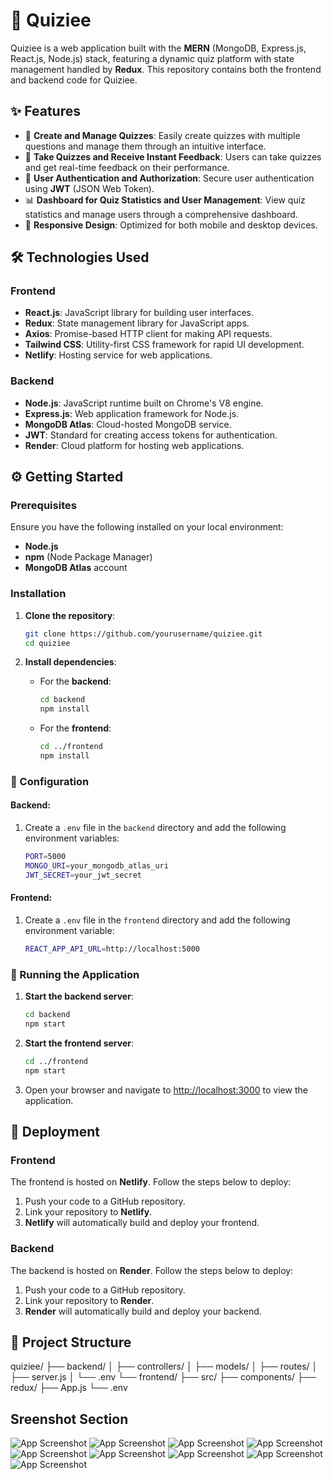 # 🚀 Quiziee

Quiziee is a web application built with the **MERN** (MongoDB, Express.js, React.js, Node.js) stack, featuring a dynamic quiz platform with state management handled by **Redux**. This repository contains both the frontend and backend code for Quiziee.

## ✨ Features

- 📝 **Create and Manage Quizzes**: Easily create quizzes with multiple questions and manage them through an intuitive interface.
- 🎯 **Take Quizzes and Receive Instant Feedback**: Users can take quizzes and get real-time feedback on their performance.
- 🔐 **User Authentication and Authorization**: Secure user authentication using **JWT** (JSON Web Token).
- 📊 **Dashboard for Quiz Statistics and User Management**: View quiz statistics and manage users through a comprehensive dashboard.
- 📱 **Responsive Design**: Optimized for both mobile and desktop devices.

## 🛠️ Technologies Used

### Frontend

- **React.js**: JavaScript library for building user interfaces.
- **Redux**: State management library for JavaScript apps.
- **Axios**: Promise-based HTTP client for making API requests.
- **Tailwind CSS**: Utility-first CSS framework for rapid UI development.
- **Netlify**: Hosting service for web applications.

### Backend

- **Node.js**: JavaScript runtime built on Chrome's V8 engine.
- **Express.js**: Web application framework for Node.js.
- **MongoDB Atlas**: Cloud-hosted MongoDB service.
- **JWT**: Standard for creating access tokens for authentication.
- **Render**: Cloud platform for hosting web applications.

## ⚙️ Getting Started

### Prerequisites

Ensure you have the following installed on your local environment:

- **Node.js**
- **npm** (Node Package Manager)
- **MongoDB Atlas** account

### Installation

1. **Clone the repository**:

    ```bash
    git clone https://github.com/yourusername/quiziee.git
    cd quiziee
    ```

2. **Install dependencies**:

    - For the **backend**:

      ```bash
      cd backend
      npm install
      ```

    - For the **frontend**:

      ```bash
      cd ../frontend
      npm install
      ```

### 🔧 Configuration

#### Backend:

1. Create a `.env` file in the `backend` directory and add the following environment variables:

    ```bash
    PORT=5000
    MONGO_URI=your_mongodb_atlas_uri
    JWT_SECRET=your_jwt_secret
    ```

#### Frontend:

1. Create a `.env` file in the `frontend` directory and add the following environment variable:

    ```bash
    REACT_APP_API_URL=http://localhost:5000
    ```

### 🚀 Running the Application

1. **Start the backend server**:

    ```bash
    cd backend
    npm start
    ```

2. **Start the frontend server**:

    ```bash
    cd ../frontend
    npm start
    ```

3. Open your browser and navigate to [http://localhost:3000](http://localhost:3000) to view the application.

## 🚢 Deployment

### Frontend

The frontend is hosted on **Netlify**. Follow the steps below to deploy:

1. Push your code to a GitHub repository.
2. Link your repository to **Netlify**.
3. **Netlify** will automatically build and deploy your frontend.

### Backend

The backend is hosted on **Render**. Follow the steps below to deploy:

1. Push your code to a GitHub repository.
2. Link your repository to **Render**.
3. **Render** will automatically build and deploy your backend.

## 📂 Project Structure

quiziee/ ├── backend/ │ ├── controllers/ │ ├── models/ │ ├── routes/ │ ├── server.js │ └── .env └── frontend/ ├── src/ ├── components/ ├── redux/ ├── App.js └── .env

## Sreenshot Section

![App Screenshot](./QuizeImg/ss1.png)
![App Screenshot](./QuizeImg/ss2.png)
![App Screenshot](./QuizeImg/ss3.png)
![App Screenshot](./QuizeImg/ss4.png)
![App Screenshot](./QuizeImg/ss5.png)
![App Screenshot](./QuizeImg/ss6.png)
![App Screenshot](./QuizeImg/ss7.png)
![App Screenshot](./QuizeImg/ss8.png)
![App Screenshot](./QuizeImg/ss10.png)

